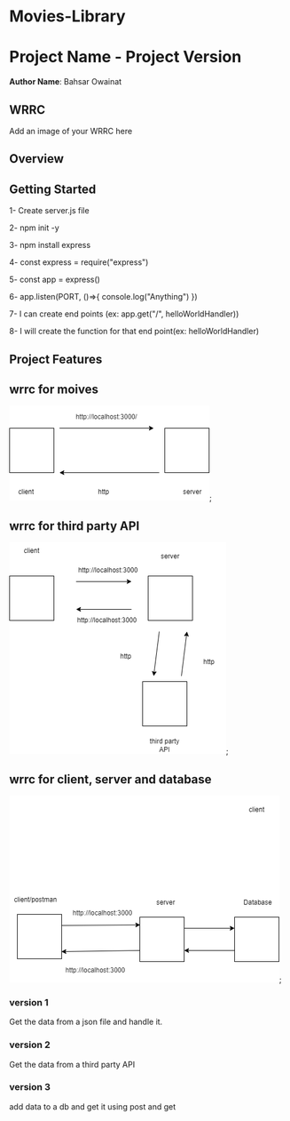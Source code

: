 # Movies-Library
# Project Name - Project Version

**Author Name**: Bahsar Owainat

## WRRC
Add an image of your WRRC here

## Overview

## Getting Started
1- Create server.js file

2- npm init -y

3- npm install express

4- const express = require("express")

5- const app = express()

6- app.listen(PORT, ()=>{ console.log("Anything") })

7- I can create end points (ex: app.get("/", helloWorldHandler))

8- I will create the function for that end point(ex: helloWorldHandler)


## Project Features
<!-- What are the features included in you app -->

## wrrc for moives
![wrrc](./wrrc.drawio.png);


## wrrc for third party API
![wrrc](./wrrc-API.drawio.png);

## wrrc for client, server and database

![wrrc](./wrrc-version-3.png);


### version 1
Get the data from a json file and handle it.

### version 2
Get the data from a third party API

### version  3
add data to a db and get it using post and get